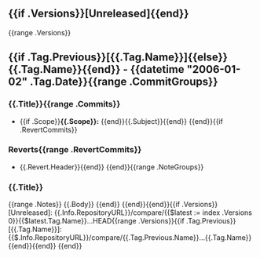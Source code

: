 ## {{if .Versions}}[Unreleased]{{end}}
{{range .Versions}}
<a name="{{.Tag.Name}}"></a>
## {{if .Tag.Previous}}[{{.Tag.Name}}]{{else}}{{.Tag.Name}}{{end}} - {{datetime "2006-01-02" .Tag.Date}}{{range .CommitGroups}}
### {{.Title}}{{range .Commits}}
- {{if .Scope}}**{{.Scope}}:** {{end}}{{.Subject}}{{end}}
{{end}}{{if .RevertCommits}}
### Reverts{{range .RevertCommits}}
- {{.Revert.Header}}{{end}}
{{end}}{{range .NoteGroups}}
### {{.Title}}
{{range .Notes}}
{{.Body}}
{{end}}
{{end}}{{end}}{{if .Versions}}
[Unreleased]: {{.Info.RepositoryURL}}/compare/{{$latest := index .Versions 0}}{{$latest.Tag.Name}}...HEAD{{range .Versions}}{{if .Tag.Previous}}
[{{.Tag.Name}}]: {{$.Info.RepositoryURL}}/compare/{{.Tag.Previous.Name}}...{{.Tag.Name}}{{end}}{{end}}
{{end}}
